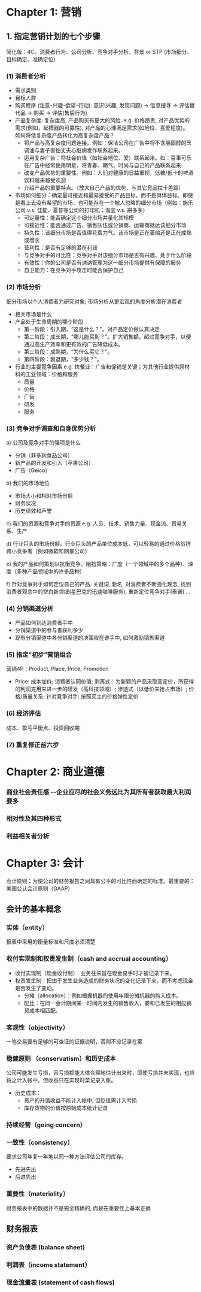 # Chapter 1: 营销
## 1. 指定营销计划的七个步骤
简化版：4C，消费者行为、公司分析、竞争对手分析、背景 or STP (市场细分、目标确定、准确定位)
### (1) 消费者分析
- 需求类别
- 目标人群
- 购买程序 (注意-兴趣-欲望-行动): 意识(兴趣, 发现问题) -> 信息搜寻 -> 评估替代品 -> 购买 -> 评估(售后行为)
- 产品复杂度: 复杂度高, 产品购买有更大的风险. e.g. 价格昂贵, 对产品优势的需求(例如，起搏器的可靠性), 对产品的心理满足需求(如地位、喜爱程度)。
如何将低复杂度产品转化为高复杂度产品？
  - 将产品与高复杂度问题连接。例如：保洁公司在广告中将不含胆固醇的烹调油与妻子害怕丈夫心脏病发作联系起来。
  - 运用复杂广告：将社会价值（如社会地位、爱）联系起来。如：百事可乐在广告中经常使用明星，将青春、朝气、时尚与自己的产品联系起来
  - 改变产品优势的重要性。例如：人们对健康的日益重视，低糖/低卡的啤酒饮料越来越受欢迎
  - 介绍产品的重要特点。（放大自己产品的优势，与其它竞品拉卡差距）
- 市场如何细分：确定最可接近和最易接受的产品目标，而不是具体目标。即使是看上去没有希望的市场，也可能存在一个被人忽略的细分市场（例如：施乐公司 v.s. 佳能、夏普等公司的打印机；淘宝 v.s. 拼多多）
  - 可定量性：能否确定这个细分市场并量化其规模
  - 可接近性：能否通过广告、销售队伍或分销商、运输商抵达该细分市场
  - 持久性：该细分市场是否值得花费力气。该市场是正在萎缩还是正在成熟或增长
  - 营利性：是否有足够的潜在利润
  - 与竞争对手的可比性：竞争对手对该细分市场是否有兴趣、处于什么阶段
  - 有效性：你的公司是否有讷讷管理为这一细分市场提供有保障的服务
  - 自卫能力：在竞争对手攻击时能否保护自己
### (2) 市场分析
细分市场以个人消费者为研究对象; 市场分析从更宏观的角度分析潜在消费者
- 相关市场是什么
- 产品处于生命周期的哪个阶段
  - 第一阶段：引入期，“这是什么？”。对产品定价做认真决定
  - 第二阶段：成长期，“哪儿能买到？”。扩大销售额，超过竞争对手，以便通过高生产效率和更有效的广告降低成本。
  - 第三阶段：成熟期，“为什么买它？”。
  - 第四阶段：衰退期，“多少钱？”。
- 行业的主要竞争因素 e.g. 快餐业：广告和促销是关键；为其他行业提供原材料的工业领域：价格和服务
  - 质量
  - 价格
  - 广告
  - 研发
  - 服务

### (3) 竞争对手调查和自身优势分析
a) 公司及竞争对手的强项是什么
- 分销（菲多利食品公司）
- 新产品的开发和引入（苹果公司）
- 广告（Geico）

b) 我们的市场地位
- 市场大小和相对市场份额
- 财务状况
- 历史绩效和声誉

c) 我们的资源和竞争对手的资源
e.g. 人员、技术、销售力量、现金流、贸易关系、生产

d) 行业巨头的市场份额。行业巨头的产品单位成本低，可以轻易的通过价格战挤跨小竞争者（例如微软和网景公司）

e) 我的产品如何策划以抗衡竞争。阻挡策略：广度（一个领域中的多个品种）、深度（多种产品领域中的许多品种）

f) 针对竞争对手如何定位自己的产品. 关键词, 新名, 对消费者不断强化理念, 找到消费者观念中的空白新领域(星巴克的迅速咖啡服务), 重新定位竞争对手(泰诺) ...

### (4) 分销渠道分析
- 产品如何到达消费者手中
- 分销渠道中的参与者获利多少
- 现有分销渠道中各分销渠道的决策权在谁手中, 如何激励销售渠道
### (5) 指定“初步”营销组合
营销4P：Product, Place, Price, Promotion
- Price: 成本加价; 消费者认同价值; 剥离式：为新颖的产品采取高定价，所获得的利润克用来进一步的研发（高科技领域）; 渗透式（以低价来抢占市场）; 价格/质量关系; 针对竞争对手; 按照买主的价格弹性定价
### (6) 经济评估
成本、盈亏平衡点、投资回收期
### (7) 重复修正前六步

# Chapter 2: 商业道德
### 商业社会责任感 --企业应尽的社会义务远比为其所有者获取最大利润要多
### 相对性及其四种形式
### 利益相关者分析

# Chapter 3: 会计
会计原则：为使公司的财务报告之间具有公平的可比性而确定的标准。最重要的：美国公认会计原则（GAAP）
## 会计的基本概念
### 实体（entity）
报表中采用的衡量标准和尺度必须清楚
### 收付实现制和权责发生制（cash and accrual accounting）
- 收付实现制（现金收付制）：业务往来旨在现金易手时才被记录下来。
- 权责发生制：把由于发生业务造成的财务状况的变化记录下来，而不考虑现金是否发生了变动。
  - 分摊（allocation）：例如根据机器的使用年限分摊机器的购入成本。
  - 配比：在同一会计期间某一时间内发生的销售收入，要和已发生的相应销货成本相匹配。
### 客观性（objectivity）
一笔交易要有足够的可查证的证据说明，否则不应记录在案
### 稳健原则 （conservatism）和历史成本
公司可能发生亏损，且亏损额能大体合理地估计出来时，即使亏损并未实现，也应将之计入帐中。但收益只在实现时菜记录入账。
- 历史成本：
  - 资产的升值收益不能计入帐中, 但贬值需计入亏损
  - 库存货物的价值按原始成本统计记录
### 持续经营（going concern）
### 一致性（consistency）
要求公司年复一年地以同一种方法评估公司的库存。
- 先进先出
- 后进先出
### 重要性（materiality）
财务报表中的数据并不是完全精确的, 而是在重要性上基本正确
## 财务报表
### 资产负债表 (balance sheet)
### 利润表（income statement）
### 现金流量表 (statement of cash flows)
